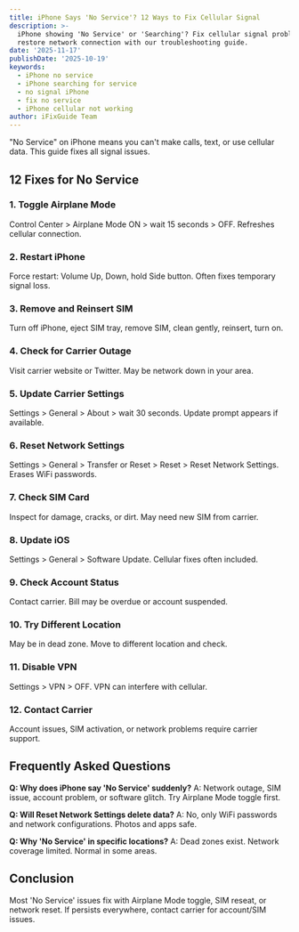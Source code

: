 ```yaml
---
title: iPhone Says 'No Service'? 12 Ways to Fix Cellular Signal
description: >-
  iPhone showing 'No Service' or 'Searching'? Fix cellular signal problems and
  restore network connection with our troubleshooting guide.
date: '2025-11-17'
publishDate: '2025-10-19'
keywords:
  - iPhone no service
  - iPhone searching for service
  - no signal iPhone
  - fix no service
  - iPhone cellular not working
author: iFixGuide Team
---
```


"No Service" on iPhone means you can't make calls, text, or use cellular data. This guide fixes all signal issues.

## 12 Fixes for No Service

### 1. Toggle Airplane Mode
Control Center > Airplane Mode ON > wait 15 seconds > OFF. Refreshes cellular connection.

### 2. Restart iPhone
Force restart: Volume Up, Down, hold Side button. Often fixes temporary signal loss.

### 3. Remove and Reinsert SIM
Turn off iPhone, eject SIM tray, remove SIM, clean gently, reinsert, turn on.

### 4. Check for Carrier Outage
Visit carrier website or Twitter. May be network down in your area.

### 5. Update Carrier Settings
Settings > General > About > wait 30 seconds. Update prompt appears if available.

### 6. Reset Network Settings
Settings > General > Transfer or Reset > Reset > Reset Network Settings. Erases WiFi passwords.

### 7. Check SIM Card
Inspect for damage, cracks, or dirt. May need new SIM from carrier.

### 8. Update iOS
Settings > General > Software Update. Cellular fixes often included.

### 9. Check Account Status
Contact carrier. Bill may be overdue or account suspended.

### 10. Try Different Location
May be in dead zone. Move to different location and check.

### 11. Disable VPN
Settings > VPN > OFF. VPN can interfere with cellular.

### 12. Contact Carrier
Account issues, SIM activation, or network problems require carrier support.

## Frequently Asked Questions

**Q: Why does iPhone say 'No Service' suddenly?**
A: Network outage, SIM issue, account problem, or software glitch. Try Airplane Mode toggle first.

**Q: Will Reset Network Settings delete data?**
A: No, only WiFi passwords and network configurations. Photos and apps safe.

**Q: Why 'No Service' in specific locations?**
A: Dead zones exist. Network coverage limited. Normal in some areas.

## Conclusion
Most 'No Service' issues fix with Airplane Mode toggle, SIM reseat, or network reset. If persists everywhere, contact carrier for account/SIM issues.
